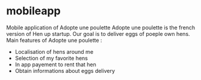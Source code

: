 # mobileapp
Mobile application of Adopte une poulette
Adopte une poulette is the french version of Hen up startup. Our goal is to deliver eggs of poeple own hens. 
Main features of Adopte une poulette : 
- Localisation of hens around me
- Selection of my favorite hens
- In app payement to rent that hen
- Obtain informations about eggs delivery 
